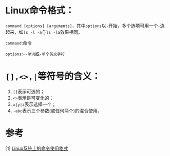 # Linux命令格式：

`command [options] [arguments]`，其中`options`以`-`开始，多个选项可用一个`-`连起来，如`ls -l -a`与`ls -la`效果相同。

`command`:命令

`options`:`--单词`或`-单个英文字符`



# `[],<>,|`等符号的含义：

1. `[]`表示可选的；
2. `<>`表示是可变化的；
3. `x|y|z`表示选择一个；
4. `-abc`表示三个参数(或任何两个)的混合使用。



# 参考

[1] [Linux系统上的命令使用格式](https://www.jianshu.com/p/32e121355cf7)



